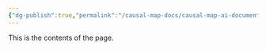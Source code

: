 ```yaml
---
{"dg-publish":true,"permalink":"/causal-map-docs/causal-map-ai-documentation/","tags":["gardenEntry"]}
---
```



This is the contents of the page.